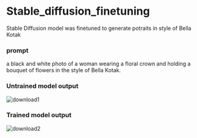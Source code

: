 # Stable_diffusion_finetuning

Stable Diffusion model was finetuned to generate potraits in style of Bella Kotak

### prompt
a black and white photo of a woman wearing a floral crown and holding a bouquet of flowers in the style of Bella Kotak.

### Untrained model output
![download1](https://github.com/taaha/Stable_diffusion_finetuning/assets/5251294/3e419a0f-7974-4247-9a67-c1c83f0e37f6)

### Trained model output
![download2](https://github.com/taaha/Stable_diffusion_finetuning/assets/5251294/4dc8423b-a6c2-4237-8a7b-157fd4b6ffe3)
